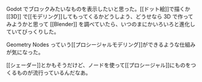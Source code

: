 Godot でブロックみたいなものを表示したいと思った。[[ドット絵]]で描くか [[3D]] で[[モデリング]]してもってくるかどうしよう、どうせなら 3D で作ってみようかと思って [[Blender]] を調べていたら、いつのまにかいろいろと進化していてびっくりした。

Geometry Nodes っていう[[プロシージャルモデリング]]ができるような仕組みが気になった。

<YouTube id="yQgfsVy62Sw" title="[Blender] 初心者のためのGeometry Nodes入門 / Intro to Geometry Nodes for Beginners" />

[[シェーダー]]とかもそうだけど、ノードを使って[[プロシージャル]]にものをつくるものが流行っているんだなあ。
